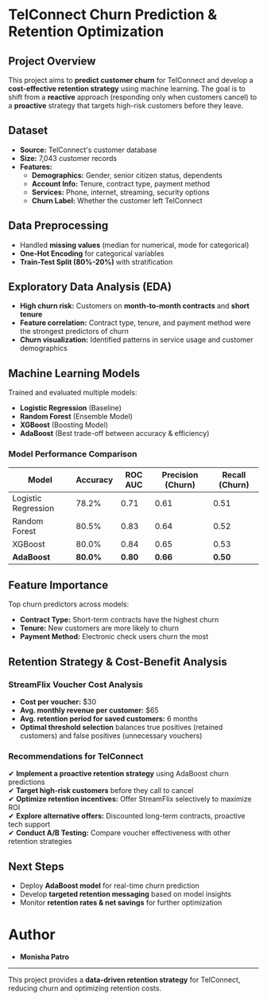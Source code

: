 # **TelConnect Churn Prediction & Retention Optimization**

## **Project Overview**
This project aims to **predict customer churn** for TelConnect and develop a **cost-effective retention strategy** using machine learning. The goal is to shift from a **reactive** approach (responding only when customers cancel) to a **proactive** strategy that targets high-risk customers before they leave.

## **Dataset**
- **Source:** TelConnect's customer database
- **Size:** 7,043 customer records
- **Features:**
  - **Demographics:** Gender, senior citizen status, dependents
  - **Account Info:** Tenure, contract type, payment method
  - **Services:** Phone, internet, streaming, security options
  - **Churn Label:** Whether the customer left TelConnect

## **Data Preprocessing**
- Handled **missing values** (median for numerical, mode for categorical)
- **One-Hot Encoding** for categorical variables
- **Train-Test Split (80%-20%)** with stratification

## **Exploratory Data Analysis (EDA)**
- **High churn risk:** Customers on **month-to-month contracts** and **short tenure**
- **Feature correlation:** Contract type, tenure, and payment method were the strongest predictors of churn
- **Churn visualization:** Identified patterns in service usage and customer demographics

## **Machine Learning Models**
Trained and evaluated multiple models:
- **Logistic Regression** (Baseline)
- **Random Forest** (Ensemble Model)
- **XGBoost** (Boosting Model)
- **AdaBoost** (Best trade-off between accuracy & efficiency)

### **Model Performance Comparison**
| Model              | Accuracy | ROC AUC | Precision (Churn) | Recall (Churn) |
|-------------------|----------|---------|------------------|--------------|
| Logistic Regression | 78.2%   | 0.71    | 0.61             | 0.51         |
| Random Forest      | 80.5%   | 0.83    | 0.64             | 0.52         |
| XGBoost           | 80.0%   | 0.84    | 0.65             | 0.53         |
| **AdaBoost**      | **80.0%** | **0.80** | **0.66**         | **0.50**     |

## **Feature Importance**
Top churn predictors across models:
- **Contract Type:** Short-term contracts have the highest churn
- **Tenure:** New customers are more likely to churn
- **Payment Method:** Electronic check users churn the most

## **Retention Strategy & Cost-Benefit Analysis**
### **StreamFlix Voucher Cost Analysis**
- **Cost per voucher:** $30
- **Avg. monthly revenue per customer:** $65
- **Avg. retention period for saved customers:** 6 months
- **Optimal threshold selection** balances true positives (retained customers) and false positives (unnecessary vouchers)

### **Recommendations for TelConnect**
✔ **Implement a proactive retention strategy** using AdaBoost churn predictions  
✔ **Target high-risk customers** before they call to cancel  
✔ **Optimize retention incentives:** Offer StreamFlix selectively to maximize ROI  
✔ **Explore alternative offers:** Discounted long-term contracts, proactive tech support  
✔ **Conduct A/B Testing:** Compare voucher effectiveness with other retention strategies  

## **Next Steps**
- Deploy **AdaBoost model** for real-time churn prediction
- Develop **targeted retention messaging** based on model insights
- Monitor **retention rates & net savings** for further optimization

# **Author**
- **Monisha Patro**  


---
This project provides a **data-driven retention strategy** for TelConnect, reducing churn and optimizing retention costs. 
